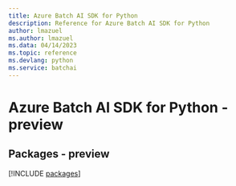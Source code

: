 ```yaml
---
title: Azure Batch AI SDK for Python
description: Reference for Azure Batch AI SDK for Python
author: lmazuel
ms.author: lmazuel
ms.data: 04/14/2023
ms.topic: reference
ms.devlang: python
ms.service: batchai
---
```

# Azure Batch AI SDK for Python - preview
## Packages - preview
[!INCLUDE [packages](batch-ai-index.md)]